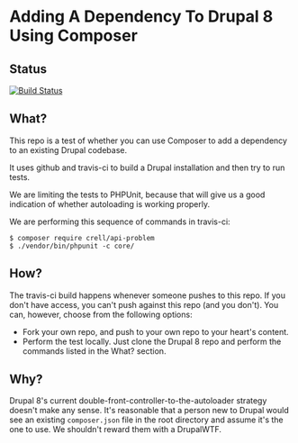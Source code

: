 Adding A Dependency To Drupal 8 Using Composer
===

Status
---
[![Build Status](https://travis-ci.org/paul-m/d8-drupal-require.svg?branch=master)](https://travis-ci.org/paul-m/d8-drupal-require)

What?
---

This repo is a test of whether you can use Composer to add a dependency to an existing Drupal codebase.

It uses github and travis-ci to build a Drupal installation and then try to run tests.

We are limiting the tests to PHPUnit, because that will give us a good indication of whether autoloading is working properly.

We are performing this sequence of commands in travis-ci:

    $ composer require crell/api-problem
    $ ./vendor/bin/phpunit -c core/

How?
---

The travis-ci build happens whenever someone pushes to this repo. If you don't have access, you can't push against this repo (and you don't). You can, however, choose from the following options:

* Fork your own repo, and push to your own repo to your heart's content.
* Perform the test locally. Just clone the Drupal 8 repo and perform the commands listed in the What? section.

Why?
---

Drupal 8's current double-front-controller-to-the-autoloader strategy doesn't make any sense. It's reasonable that a person new to Drupal would see an existing `composer.json` file in the root directory and assume it's the one to use. We shouldn't reward them with a DrupalWTF.
